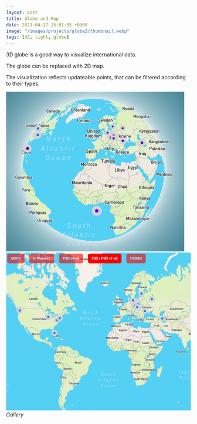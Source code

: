```yaml
---
layout: post
title: Globe and Map
date: 2021-04-17 15:01:35 +0300
image: "/images/projects/globe2/thumbnail.webp"
tags: [d3, light, globe]
---
```


<!-- ![](/images/projects/globe/preview.gif) -->

3D globe is a good way to visualize international data.

The globe can be replaced with 2D map.

The visualization reflects updateable points, that can be filtered according to their types.

<div class="gallery-box">
  <div class="gallery">
    <!-- <img src="/images/projects/glole2/1.png"> -->
    <img src="/images/projects/globe2/2.png">
        <img  src="/images/projects/globe2/3.png">

  </div>
  <em>Gallery</em>
</div>
